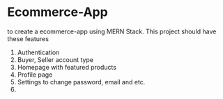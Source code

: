 # Ecommerce-App

to create a ecommerce-app using MERN Stack. This project should have these features

1. Authentication
2. Buyer, Seller account type
3. Homepage with featured products
4. Profile page
5. Settings to change password, email and etc.
6. 
